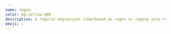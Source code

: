 ```yaml
---
name: regex
color: bg-yellow-800
description: A regular expression (shortened as regex or regexp also referred to as rational expression) is a sequence of characters that specifies a search pattern.
emoji: ✴️
---
```

